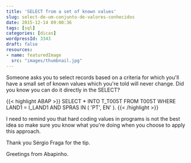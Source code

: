 ```yaml
---
title: 'SELECT from a set of known values'
slug: select-de-um-conjunto-de-valores-conhecidos
date: 2015-12-14 09:00:36
tags: [sql]
categories: [dicas]
wordpressId: 3343
draft: false
resources:
- name: featuredImage
  src: "images/thumbnail.jpg"
---
```

Someone asks you to select records based on a criteria for which you'll have a small set of known values which you're told will never change. Did you know you can do it directly in the SELECT?


{{< highlight ABAP >}}
SELECT * INTO T_T005T
FROM T005T
WHERE LAND1 = I_LAND1 AND
           SPRAS IN ( 'PT', EN' ).
{{< /highlight >}}

I need to remind you that hard coding values in programs is not the best idea so make sure you know what you're doing when you choose to apply this approach.

Thank you Sérgio Fraga for the tip.

Greetings from Abapinho.

